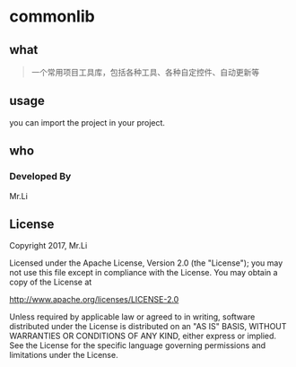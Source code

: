 # commonlib

## what
>一个常用项目工具库，包括各种工具、各种自定控件、自动更新等

## usage

you can import the project in your project. 

## who

### Developed By 

Mr.Li

## License

Copyright 2017, Mr.Li

Licensed under the Apache License, Version 2.0 (the "License"); you may not use this file except in compliance with the License. You may obtain a copy of the License at

http://www.apache.org/licenses/LICENSE-2.0

Unless required by applicable law or agreed to in writing, software distributed under the License is distributed on an "AS IS" BASIS, WITHOUT WARRANTIES OR CONDITIONS OF ANY KIND, either express or implied. See the License for the specific language governing permissions and limitations under the License.
